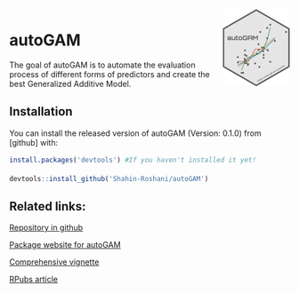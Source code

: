 
<img src='man/figures/logo.png' align="right" height="139" />

# autoGAM

<!-- badges: start -->
<!-- badges: end -->

The goal of autoGAM is to automate the evaluation process of different
forms of predictors and create the best Generalized Additive Model.

## Installation

You can install the released version of autoGAM (Version: 0.1.0) from
\[github\] with:

``` r
install.packages('devtools') #If you haven't installed it yet!

devtools::install_github('Shahin-Roshani/autoGAM')
```

## Related links:

[Repository in github](https://github.com/Shahin-Roshani/autoGAM)

[Package website for autoGAM](https://shahin-roshani.github.io/autoGAM/)

[Comprehensive
vignette](https://shahin-roshani.github.io/autoGAM/articles/autoGAM.html)

[RPubs article](https://rpubs.com/ShahinRoshani/autoGAM)
